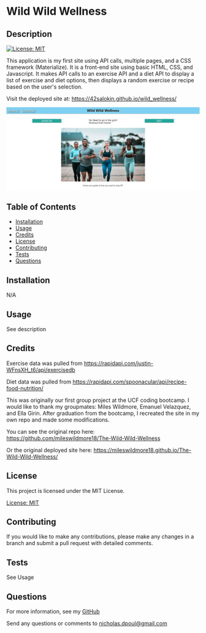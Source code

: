 # Wild Wild Wellness

 ## Description
  [![License: MIT](https://img.shields.io/badge/License-MIT-yellow.svg)](https://opensource.org/licenses/MIT)

  This application is my first site using API calls, multiple pages, and a CSS framework (Materialize). It is a front-end site using basic HTML, CSS, and Javascript. It makes API calls to an exercise API and a diet API to display a list of exercise and diet options, then displays a random exercise or recipe based on the user's selection. 

  Visit the deployed site at: https://42salokin.github.io/wild_wellness/

  ![Alt text](./assets/images/Wild%20Wild%20Wellness%20screenshot.png)

  ## Table of Contents

  * [Installation](#installation)
  * [Usage](#usage)
  * [Credits](#credits)
  * [License](#license)
  * [Contributing](#contributing)
  * [Tests](#tests)
  * [Questions](#questions)

  ## Installation

N/A

  ## Usage

See description



  ## Credits

  Exercise data was pulled from https://rapidapi.com/justin-WFnsXH_t6/api/exercisedb

  Diet data was pulled from https://rapidapi.com/spoonacular/api/recipe-food-nutrition/

  This was originally our first group project at the UCF coding bootcamp. I would like to thank my groupmates: Miles Wildmore, Emanuel Velazquez, and Ella Girin. After graduation from the bootcamp, I recreated the site in my own repo and made some modifications. 
  
  You can see the original repo here:  
  https://github.com/mileswildmore18/The-Wild-Wild-Wellness

  Or the original deployed site here:
  https://mileswildmore18.github.io/The-Wild-Wild-Wellness/

  ## License

  
  This project is licensed under the MIT License.

  [License: MIT](https://opensource.org/licenses/MIT)

  ## Contributing

  If you would like to make any contributions, please make any changes in a branch and submit a pull request with detailed comments.

  ## Tests

  See Usage 

  ## Questions

  For more information, see my [GitHub](https://github.com/42Salokin)

  Send any questions or comments to nicholas.dpoul@gmail.com

